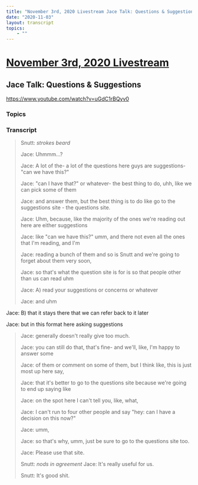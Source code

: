 ```yaml
---
title: "November 3rd, 2020 Livestream Jace Talk: Questions & Suggestions"
date: "2020-11-03"
layout: transcript
topics:
    - ""
---
```

# [November 3rd, 2020 Livestream](../2020-11-03.md)
## Jace Talk: Questions & Suggestions
https://www.youtube.com/watch?v=uGdC1rBQyv0

### Topics


### Transcript

> Snutt: *strokes beard*
>
> Jace: Uhmmm...?
>
> Jace: A lot of the- a lot of the questions
here guys are suggestions- &quot;can we have this?&quot;
>
> Jace: &quot;can I have that?&quot; or whatever- the best thing
to do, uhh, like we can pick some of them
>
> Jace: and answer them, but the best thing is to
do like go to the suggestions site - the questions site.
>
> Jace: Uhm, because, like the majority of the
ones we're reading out here are either suggestions
>
> Jace: like &quot;can we have this?&quot; umm, and there not
even all the ones that I'm reading, and I'm
>
> Jace: reading a bunch of them and so is Snutt and
we're going to forget about them very soon,
>
> Jace: so that's what the question site is for is
so that people other than us can read uhm
>
> Jace: A) read your suggestions or concerns
or whatever
>
> Jace: and uhm
>
>  
Jace: B) that it stays there that we can refer back to it later
>
>  
Jace: but in this format here asking suggestions
>
> Jace: generally doesn't really give too much.
>
> Jace: you can still do that, that's fine-
and we'll, like, I'm happy to answer some
>
> Jace: of them or comment on some of them, but I
think like, this is just most up here say,
>
> Jace: that it's better to go to the questions site
because we're going to end up saying like
>
> Jace: on the spot here I can't tell you, like, what,
>
> Jace: I can't run to four other people and say 
&quot;hey: can I have a decision on this now?&quot;
>
> Jace: umm,
>
> Jace: so that's why, umm, just be sure to go
to the questions site too.
>
> Jace: Please use that site.
>
> Snutt: *nods in agreement*
Jace: It's really useful for us.
>
> Snutt: It's good shit.
>
